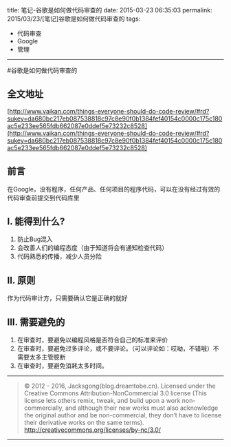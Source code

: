 title: 笔记-谷歌是如何做代码审查的
date: 2015-03-23 06:35:03
permalink: 2015/03/23/[笔记]谷歌是如何做代码审查的
tags:
- 代码审查
- Google
- 管理

---

#谷歌是如何做代码审查的

## 全文地址
[http://www.vaikan.com/things-everyone-should-do-code-review/#rd?sukey=da680bc217eb087538818c97c8e90f0b1384fef40154c0000c175c180ac5e233ee565fdb662087e0ddef5e73232c8528](http://www.vaikan.com/things-everyone-should-do-code-review/#rd?sukey=da680bc217eb087538818c97c8e90f0b1384fef40154c0000c175c180ac5e233ee565fdb662087e0ddef5e73232c8528)

## 前言

在Google，没有程序，任何产品、任何项目的程序代码，可以在没有经过有效的代码审查前提交到代码库里

<!--more-->
## I. 能得到什么?

1. 防止Bug混入
2. 会改善人们的编程态度（由于知道将会有通知检查代码）
3. 代码熟悉的传播，减少人员分险

## II. 原则

作为代码审计方，只需要确认它是正确的就好

## III. 需要避免的

1. 在审查时，要避免以编程风格是否符合自己的标准来评价
2. 在审查时，要避免过多评论，或不要评论。（可以评论如：哎呦，不错哦）不需要太多主管臆断
3. 在审查时，要避免消耗太多时间。

---

> © 2012 - 2016, Jacksgong(blog.dreamtobe.cn). Licensed under the Creative Commons Attribution-NonCommercial 3.0 license (This license lets others remix, tweak, and build upon a work non-commercially, and although their new works must also acknowledge the original author and be non-commercial, they don’t have to license their derivative works on the same terms). http://creativecommons.org/licenses/by-nc/3.0/

---
